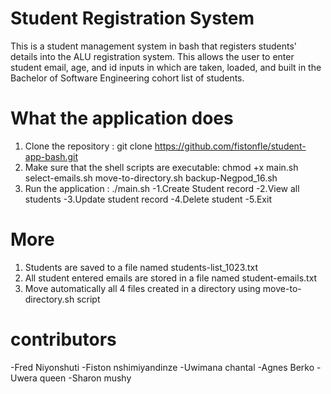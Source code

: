 # Student Registration System

This is a student management system in bash that registers students' details into the ALU registration system. This allows the user to enter student email, age, and id inputs in which are taken, loaded, and built in the Bachelor of Software Engineering cohort list of students.

# What the application does
1. Clone the repository : git clone https://github.com/fistonfle/student-app-bash.git
2. Make sure that the shell scripts are executable:
chmod +x main.sh select-emails.sh move-to-directory.sh backup-Negpod_16.sh
3. Run the application : ./main.sh
    -1.Create Student record
    -2.View all students
    -3.Update student record
    -4.Delete student
    -5.Exit
# More
1. Students are saved to a file named students-list_1023.txt
2. All student entered emails are stored in a file named student-emails.txt
3. Move automatically all 4 files created in a directory using move-to-directory.sh script
   
# contributors
-Fred Niyonshuti
-Fiston nshimiyandinze
-Uwimana chantal
-Agnes Berko
-Uwera queen
-Sharon mushy

